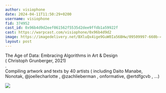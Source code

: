 ```yaml
---
author: visiophone
date: 2024-04-11T11:50:29+0200
username: visiophone
fid: 374952
cast_id: 0x96b4d9d2eef061562f5535d2dee9ffdb1a59922f
cast: https://warpcast.com/visiophone/0x96b4d9d2
image: https://imagedelivery.net/BXluQx4ige9GuW0Ia56BHw/09509997-660b-4963-fa0d-7d59fb56fc00/original
layout: post
---
```

The Age of Data: Embracing Algorithms in Art & Design   
( Christoph Grunberger, 2021)  
.  
Compiling artwork and texts by 40 artists ( including Daito Manabe, Nonotak, @joellecharlotte , @zachlieberman , onformative, @ertdfgcvb , ...)  

![](https://imagedelivery.net/BXluQx4ige9GuW0Ia56BHw/09509997-660b-4963-fa0d-7d59fb56fc00/original)